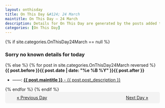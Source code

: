 ```yaml
---
layout: onthisday
title: On This Day &#124; 24 March
maintitle: On This Day — 24 March
description: Details for On This Day are generated by the posts added to the website so the content is subject to changes/updates over time.
categories: [On This Day]
---
```


{% if site.categories.OnThisDay24March == null %}
<h3>Sorry no known details for today</h3>
{% else %}
{% for post in site.categories.OnThisDay24March reversed %}
<strong>{{ post.before }}{{ post.date | date: "%e %B %Y" }}{{ post.after }}</strong>
<ul>
<li> ——: <a class="{{ post.class }}" href="{{ post.url }}"><strong>{{ post.maintitle }}</strong> - {{ post.post_description }}</a></li>
</ul>
{% endfor %}
{% endif %}
<br />
<div style="background-color: #f3f3f3; padding: 10px; border-radius: 5px; text-align: center; display: flex; justify-content: space-evenly;">
<a href="/onthisday/03/03-23">« Previous Day</a>
<span style="visibility:hidden;">[ Visit Leap Year February 29 ]</span>
<a href="/onthisday/03/03-25">Next Day »</a>
</div>
